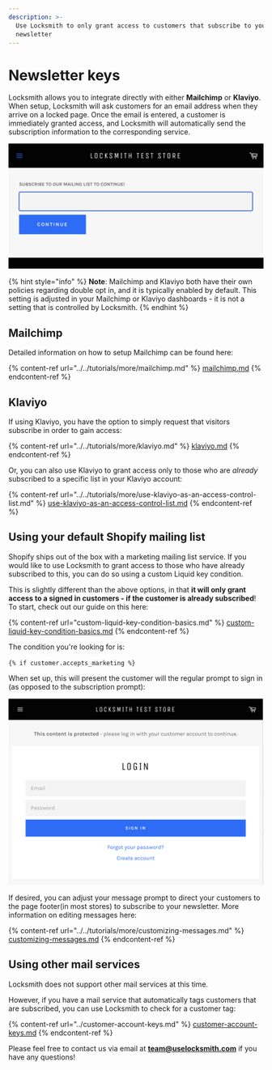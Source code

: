 ```yaml
---
description: >-
  Use Locksmith to only grant access to customers that subscribe to your
  newsletter
---
```


# Newsletter keys

Locksmith allows you to integrate directly with either **Mailchimp** or **Klaviyo**. When setup, Locksmith will ask customers for an email address when they arrive on a locked page. Once the email is entered, a customer is immediately granted access, and Locksmith will automatically send the subscription information to the corresponding service.

![](<../../.gitbook/assets/Screen Shot 2022-07-29 at 2.12.12 PM.png>)

{% hint style="info" %}
**Note**: Mailchimp and Klaviyo both have their own policies regarding double opt in, and it is typically enabled by default. This setting is adjusted in your Mailchimp or Klaviyo dashboards - it is not a setting that is controlled by Locksmith.
{% endhint %}

## Mailchimp

Detailed information on how to setup Mailchimp can be found here:

{% content-ref url="../../tutorials/more/mailchimp.md" %}
[mailchimp.md](../../tutorials/more/mailchimp.md)
{% endcontent-ref %}

## Klaviyo

If using Klaviyo, you have the option to simply request that visitors subscribe in order to gain access:

{% content-ref url="../../tutorials/more/klaviyo.md" %}
[klaviyo.md](../../tutorials/more/klaviyo.md)
{% endcontent-ref %}

Or, you can also use Klaviyo to grant access only to those who are _already_ subscribed to a specific list in your Klaviyo account:

{% content-ref url="../../tutorials/more/use-klaviyo-as-an-access-control-list.md" %}
[use-klaviyo-as-an-access-control-list.md](../../tutorials/more/use-klaviyo-as-an-access-control-list.md)
{% endcontent-ref %}

## Using your default Shopify mailing list

Shopify ships out of the box with a marketing mailing list service. If you would like to use Locksmith to grant access to those who have already subscribed to this, you can do so using a custom Liquid key condition.&#x20;

This is slightly different than the above options, in that **it will only grant access to a signed in customers - if the customer is already subscribed**! To start, check out our guide on this here:

{% content-ref url="custom-liquid-key-condition-basics.md" %}
[custom-liquid-key-condition-basics.md](custom-liquid-key-condition-basics.md)
{% endcontent-ref %}

The condition you're looking for is:

`{% if customer.accepts_marketing %}`

When set up, this will present the customer will the regular prompt to sign in (as opposed to the subscription prompt):

![](<../../.gitbook/assets/Screen Shot 2022-07-27 at 2.45.59 PM (1).png>)

If desired, you can adjust your message prompt to direct your customers to the page footer(in most stores) to subscribe to your newsletter. More information on editing messages here:

{% content-ref url="../../tutorials/more/customizing-messages.md" %}
[customizing-messages.md](../../tutorials/more/customizing-messages.md)
{% endcontent-ref %}

## Using other mail services

Locksmith does not support other mail services at this time.&#x20;

However, if you have a mail service that automatically tags customers that are subscribed, you can use Locksmith to check for a customer tag:

{% content-ref url="../customer-account-keys.md" %}
[customer-account-keys.md](../customer-account-keys.md)
{% endcontent-ref %}



Please feel free to contact us via email at **team@uselocksmith.com** if you have any questions!
